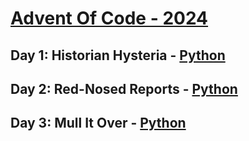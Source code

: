 # [Advent Of Code - 2024](https://adventofcode.com/2024)

## Day 1: Historian Hysteria - [Python](Day_01.py)
## Day 2: Red-Nosed Reports - [Python](Day_02.py)
## Day 3: Mull It Over - [Python](Day_03.py)
